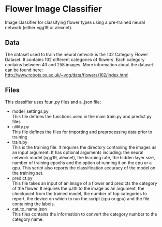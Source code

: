 # Flower Image Classifier
Image classifier for classifying flower types using a pre-trained neural network (either vgg19 or alexnet). 

## Data
The dataset used to train the neural network is the 102 Category Flower Dataset. It contains 102 different categories of flowers. Each category contains between 40 and 258 images. 
More information about the dataset can be found here: http://www.robots.ox.ac.uk/~vgg/data/flowers/102/index.html

## Files 
This classifier uses four .py files and a .json file:
* model_settings.py  
  This file defines the functions used in the main train.py and predict.py files
* utility.py  
This file defines the files for importing and preprocessing data prior to training. 
* train.py  
This is the training file. It requires the directory containing the images as an input argument. It has optional arguments including: the neural network model (vgg19, alexnet), the learning rate, the hidden layer size, number of training epochs and the option of running it on the cpu or a gpu. 
This script also reports the classification accuracy of the model on the training set. 
* predict.py  
This file takes an input of an image of a flower and predicts the category of the flower. It requires the path to the image as an argument, the checkpoint from the trained model, the number of top categories to report, the device on which to run the script (cpu or gpu) and the file containing the labels. 
* cat_to_name.json   
This files contains the information to convert the category number to the category name. 
